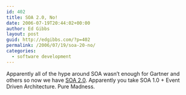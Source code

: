 ```yaml
---
id: 402
title: SOA 2.0, No!
date: 2006-07-19T20:44:02+00:00
author: Ed Gibbs
layout: post
guid: http://edgibbs.com/?p=402
permalink: /2006/07/19/soa-20-no/
categories:
  - software development
---
```

Apparently all of the hype around SOA wasn&#8217;t enough for Gartner and others so now we have [SOA 2.0](http://www.infoworld.com/article/06/05/17/78420_HNsoa20_1.html). Apparently you take SOA 1.0 + Event Driven Architecture. Pure Madness.